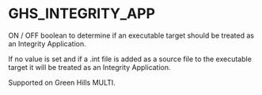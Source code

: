   

# GHS_INTEGRITY_APP  
ON / OFF boolean to determine if an executable target should
be treated as an Integrity Application.  

If no value is set and if a .int file is added as a source file to the
executable target it will be treated as an Integrity Application.  

Supported on Green Hills MULTI.  

